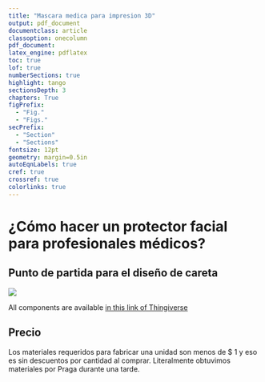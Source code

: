 ```yaml
---
title: "Mascara medica para impresion 3D"
output: pdf_document
documentclass: article
classoption: onecolumn
pdf_document:
latex_engine: pdflatex
toc: true
lof: true
numberSections: true
highlight: tango
sectionsDepth: 3
chapters: True
figPrefix:
  - "Fig."
  - "Figs."
secPrefix:
  - "Section"
  - "Sections"
fontsize: 12pt
geometry: margin=0.5in
autoEqnLabels: true
cref: true
crossref: true
colorlinks: true
---
```


# ¿Cómo hacer un protector facial para profesionales médicos?

## Punto de partida para el diseño de careta

![](C:\Users\linigodelacruz\Documents\CoViD-19\3D-printing-of-Medical-Shields\docs\img\shield.jpg)

All components are available [in this link of Thingiverse](https://www.thingiverse.com/thing:4204061)

## Precio

Los materiales requeridos para fabricar una unidad son menos de $ 1 y eso es sin descuentos por cantidad al comprar. Literalmente obtuvimos materiales por Praga durante una tarde.
